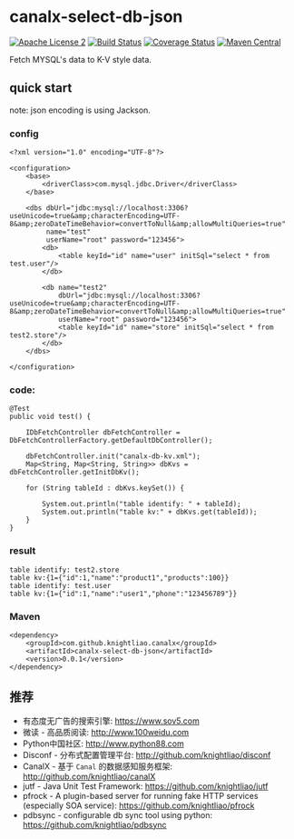 canalx-select-db-json 
=======

[![Apache License 2](https://img.shields.io/badge/license-ASF2-blue.svg)](https://www.apache.org/licenses/LICENSE-2.0.txt)
[![Build Status](https://travis-ci.org/knightliao/canalx-select-db-json.svg?branch=master)](https://travis-ci.org/knightliao/canalx-select-db-json) 
[![Coverage Status](https://coveralls.io/repos/github/knightliao/canalx-select-db-json/badge.svg?branch=master)](https://coveralls.io/github/knightliao/canalx-select-db-json?branch=master)
[![Maven Central](https://maven-badges.herokuapp.com/maven-central/com.github.knightliao.canalx/canalx-select-db-json/badge.svg?style=plastic)](https://maven-badges.herokuapp.com/maven-central/com.github.knightliao.canalx/canalx-select-db-json)

Fetch MYSQL's data to K-V style data. 

## quick start 

note: json encoding is using Jackson.

### config 

    <?xml version="1.0" encoding="UTF-8"?>
    
    <configuration>
        <base>
            <driverClass>com.mysql.jdbc.Driver</driverClass>
        </base>
    
        <dbs dbUrl="jdbc:mysql://localhost:3306?useUnicode=true&amp;characterEncoding=UTF-8&amp;zeroDateTimeBehavior=convertToNull&amp;allowMultiQueries=true"
             name="test"
             userName="root" password="123456">
            <db>
                <table keyId="id" name="user" initSql="select * from test.user"/>
            </db>
    
            <db name="test2"
                dbUrl="jdbc:mysql://localhost:3306?useUnicode=true&amp;characterEncoding=UTF-8&amp;zeroDateTimeBehavior=convertToNull&amp;allowMultiQueries=true"
                userName="root" password="123456">
                <table keyId="id" name="store" initSql="select * from test2.store"/>
            </db>
        </dbs>
    
    </configuration>

### code: 

    @Test
    public void test() {

        IDbFetchController dbFetchController = DbFetchControllerFactory.getDefaultDbController();
        
        dbFetchController.init("canalx-db-kv.xml");
        Map<String, Map<String, String>> dbKvs = dbFetchController.getInitDbKv();

        for (String tableId : dbKvs.keySet()) {

            System.out.println("table identify: " + tableId);
            System.out.println("table kv:" + dbKvs.get(tableId));
        }
    }
    
### result 
    
    table identify: test2.store
    table kv:{1={"id":1,"name":"product1","products":100}}
    table identify: test.user
    table kv:{1={"id":1,"name":"user1","phone":"123456789"}}
    
### Maven

    <dependency>
        <groupId>com.github.knightliao.canalx</groupId>
        <artifactId>canalx-select-db-json</artifactId>
        <version>0.0.1</version>
    </dependency>
    
## 推荐

- 有态度无广告的搜索引擎: https://www.sov5.com
- 微读 - 高品质阅读: http://www.100weidu.com
- Python中国社区: http://www.python88.com
- Disconf - 分布式配置管理平台: http://github.com/knightliao/disconf
- CanalX - 基于 `Canal` 的数据感知服务框架: http://github.com/knightliao/canalX
- jutf - Java Unit Test Framework: https://github.com/knightliao/jutf
- pfrock - A plugin-based server for running fake HTTP services (especially SOA service): https://github.com/knightliao/pfrock
- pdbsync - configurable db sync tool using python: https://github.com/knightliao/pdbsync